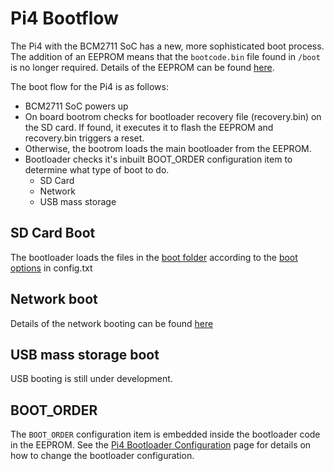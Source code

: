 # Pi4 Bootflow

The Pi4 with the BCM2711 SoC has a new, more sophisticated boot process. The addition of an EEPROM means that the `bootcode.bin` file found in `/boot` is no longer required. Details of the EEPROM can be found [here](../booteeprom.md).

The boot flow for the Pi4 is as follows:

* BCM2711 SoC powers up
* On board bootrom checks for bootloader recovery file (recovery.bin) on the SD card. If found, it executes it to flash the EEPROM and recovery.bin triggers a reset.
* Otherwise, the bootrom loads the main bootloader from the EEPROM.
* Bootloader checks it's inbuilt BOOT_ORDER configuration item to determine what type of boot to do.
  * SD Card
  * Network
  * USB mass storage


## SD Card Boot
The bootloader loads the files in the [boot folder](../../../configuration/boot_folder.md) according to the [boot options](../../../configuration/config-txt/boot.md) in config.txt

## Network boot

Details of the network booting can be found [here](../bcm2711_bootloader_config.md)

## USB mass storage boot

USB booting is still under development.


## BOOT_ORDER

The `BOOT_ORDER` configuration item is embedded inside the bootloader code in the EEPROM. See the [Pi4 Bootloader Configuration](../bcm2711_bootloader_config.md) page for details on how to change the bootloader configuration.

